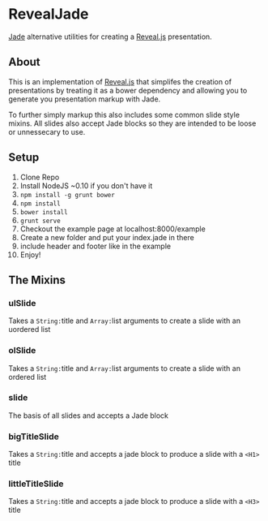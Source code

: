 RevealJade
==========

[Jade](https://github.com/visionmedia/jade) alternative utilities for creating a [Reveal.js](https://github.com/hakimel/reveal.js) presentation.

## About

This is an implementation of [Reveal.js](https://github.com/hakimel/reveal.js) that simplifes the creation of presentations by treating it as a bower dependency and allowing you to generate you presentation markup with Jade.

To further simply markup this also includes some common slide style mixins. All slides also accept Jade blocks so they are intended to be loose or unnessecary to use.


## Setup

1. Clone Repo
2. Install NodeJS ~0.10 if you don't have it
3. `npm install -g grunt bower`
4. `npm install`
5. `bower install`
6. `grunt serve`
7. Checkout the example page at localhost:8000/example
8. Create a new folder and put your index.jade in there
9. include header and footer like in the example
10. Enjoy!

## The Mixins

### ulSlide

Takes a `String:`title and `Array:`list arguments to create a slide with an uordered list

### olSlide

Takes a `String:`title and `Array:`list arguments to create a slide with an ordered list

### slide

The basis of all slides and accepts a Jade block

### bigTitleSlide

Takes a `String:`title and accepts a jade block to produce a slide with a `<H1>` title

### littleTitleSlide

Takes a `String:`title and accepts a jade block to produce a slide with a `<H3>` title
